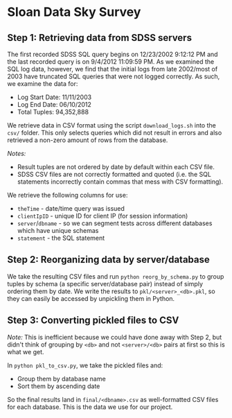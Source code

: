 # Sloan Data Sky Survey

## Step 1: Retrieving data from SDSS servers

The first recorded SDSS SQL query begins on 12/23/2002 9:12:12 PM and the last recorded query is on 9/4/2012 11:09:59 PM. As we examined the SQL log data, however, we find that the initial logs from late 2002/most of 2003 have truncated SQL queries that were not logged correctly. As such, we examine the data for:

* Log Start Date: 11/11/2003
* Log End Date: 06/10/2012
* Total Tuples: 94,352,888

We retrieve data in CSV format using the script `download_logs.sh` into the `csv/` folder. This only selects queries which did not result in errors and also retrieved a non-zero amount of rows from the database.

*Notes:*

* Result tuples are not ordered by date by default within each CSV file.
* SDSS CSV files are not correctly formatted and quoted (i.e. the SQL statements incorrectly contain commas that mess with CSV formatting).

We retrieve the following columns for use:

* `theTime` - date/time query was issued
* `clientIpID` - unique ID for client IP (for session information)
* `server`/`dbname` - so we can segment tests across different databases which have unique schemas
* `statement` - the SQL statement

## Step 2: Reorganizing data by server/database

We take the resulting CSV files and run `python reorg_by_schema.py` to group tuples by schema (a specific server/database pair) instead of simply ordering them by date. We write the results to `pkl/<server>_<db>.pkl`, so they can easily be accessed by unpickling them in Python.

## Step 3: Converting pickled files to CSV

*Note:* This is inefficient because we could have done away with Step 2, but didn't think of grouping by `<db>` and not `<server>/<db>` pairs at first so this is what we get.

In `python pkl_to_csv.py`, we take the pickled files and:

* Group them by database name
* Sort them by ascending date

So the final results land in `final/<dbname>.csv` as well-formatted CSV files for each database. This is the data we use for our project.


